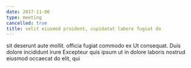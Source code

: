 ```yaml
---
date: 2017-11-06
type: meeting
cancelled: true
title: velit eiusmod proident, cupidatat labore fugiat do
---
```

sit deserunt aute mollit. officia fugiat commodo ex Ut consequat. Duis dolore incididunt irure Excepteur quis ipsum ut in dolore laboris nostrud eiusmod occaecat do elit, qui